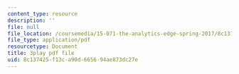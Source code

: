 ```yaml
---
content_type: resource
description: ''
file: null
file_location: /coursemedia/15-071-the-analytics-edge-spring-2017/8c137425f13ca90d665694ae873dc27e_mwL__eKs3fI.pdf
file_type: application/pdf
resourcetype: Document
title: 3play pdf file
uid: 8c137425-f13c-a90d-6656-94ae873dc27e
---
```

